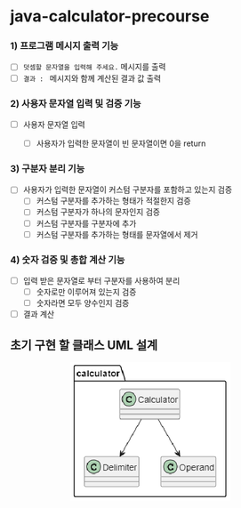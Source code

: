 # java-calculator-precourse

### 1) 프로그램 메시지 출력 기능

- [ ] `덧셈할 문자열을 입력해 주세요.` 메시지를 출력
- [ ] `결과 : ` 메시지와 함께 계산된 결과 값 출력

### 2) 사용자 문자열 입력 및 검증 기능

- [ ] 사용자 문자열 입력
    - [ ] 사용자가 입력한 문자열이 빈 문자열이면 0을 return


### 3) 구분자 분리 기능

- [ ] 사용자가 입력한 문자열이 커스텀 구분자를 포함하고 있는지 검증
    - [ ] 커스텀 구분자를 추가하는 형태가 적절한지 검증
    - [ ] 커스텀 구분자가 하나의 문자인지 검증
    - [ ] 커스텀 구분자를 구분자에 추가
    - [ ] 커스텀 구분자를 추가하는 형태를 문자열에서 제거

### 4) 숫자 검증 및 총합 계산 기능

-[ ] 입력 받은 문자열로 부터 구분자를 사용하여 분리
    - [ ] 숫자로만 이루어져 있는지 검증
    - [ ] 숫자라면 모두 양수인지 검증
-[ ] 결과 계산

## 초기 구현 할 클래스 UML 설계

<p align="center">
  <img src="Initial Design UML.png" alt="Initial Design UML">
</p>